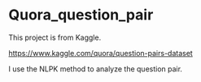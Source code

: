 # Quora_question_pair

This project is from Kaggle.

https://www.kaggle.com/quora/question-pairs-dataset

I use the NLPK method to analyze the question pair.

